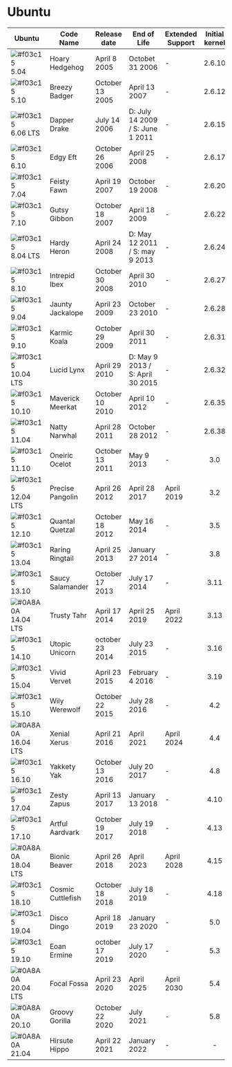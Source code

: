 # Ubuntu

| Ubuntu | Code Name | Release date | End of Life | Extended Support | Initial kernel |
| ------ | ------ | ------ | ------ | ------ |:------: |
| ![#f03c15](https://placehold.it/15/f03c15/000000?text=+) 5.04 | Hoary Hedgehog | April 8 2005 | Octobet 31 2006 | - | 2.6.10 |
| ![#f03c15](https://placehold.it/15/f03c15/000000?text=+) 5.10 | Breezy Badger | October 13 2005 | April 13 2007 | - | 2.6.12 |
| ![#f03c15](https://placehold.it/15/f03c15/000000?text=+) 6.06 LTS | Dapper Drake | July 14 2006 | D: July 14 2009 / S: June 1 2011 | - | 2.6.15 |
| ![#f03c15](https://placehold.it/15/f03c15/000000?text=+) 6.10 | Edgy Eft | October 26 2006 | April 25 2008 | - | 2.6.17 |
| ![#f03c15](https://placehold.it/15/f03c15/000000?text=+) 7.04 | Feisty Fawn | April 19 2007 | October 19 2008 | - | 2.6.20 |
| ![#f03c15](https://placehold.it/15/f03c15/000000?text=+) 7.10 | Gutsy Gibbon | October 18 2007 | April 18 2009 | - | 2.6.22 |
| ![#f03c15](https://placehold.it/15/f03c15/000000?text=+) 8.04 LTS | Hardy Heron | April 24 2008 | D: May 12 2011 / S: may 9 2013 | - | 2.6.24 |
| ![#f03c15](https://placehold.it/15/f03c15/000000?text=+) 8.10 | Intrepid Ibex | October 30 2008 | April 30 2010 | - | 2.6.27 |
| ![#f03c15](https://placehold.it/15/f03c15/000000?text=+) 9.04 | Jaunty Jackalope | April 23 2009 | October 23 2010 | - | 2.6.28 |
| ![#f03c15](https://placehold.it/15/f03c15/000000?text=+) 9.10 | Karmic Koala | October 29 2009 | April 30 2011 | - | 2.6.31 |
| ![#f03c15](https://placehold.it/15/f03c15/000000?text=+) 10.04 LTS | Lucid Lynx | April 29 2010 | D: May 9 2013 / S: April 30 2015 | - | 2.6.32 |
| ![#f03c15](https://placehold.it/15/f03c15/000000?text=+) 10.10 | Maverick Meerkat | October 10 2010 | April 10 2012 | - | 2.6.35 |
| ![#f03c15](https://placehold.it/15/f03c15/000000?text=+) 11.04 | Natty Narwhal | April 28 2011 | October 28 2012 | - | 2.6.38 |
| ![#f03c15](https://placehold.it/15/f03c15/000000?text=+) 11.10 | Oneiric Ocelot | October 13 2011 | May 9 2013 | - | 3.0 |
| ![#f03c15](https://placehold.it/15/f03c15/000000?text=+) 12.04 LTS | Precise Pangolin | April 26 2012 | April 28 2017 | April 2019 | 3.2 |
| ![#f03c15](https://placehold.it/15/f03c15/000000?text=+) 12.10 | Quantal Quetzal | October 18 2012 | May 16 2014 | - | 3.5 |
| ![#f03c15](https://placehold.it/15/f03c15/000000?text=+) 13.04 | Raring Ringtail | April 25 2013 | January 27 2014 | - | 3.8 |
| ![#f03c15](https://placehold.it/15/f03c15/000000?text=+) 13.10 | Saucy Salamander | October 17 2013 | July 17 2014 | - | 3.11 |
| ![#0A8A0A](https://placehold.it/15/0A8A0A/000000?text=+) 14.04 LTS | Trusty Tahr | April 17 2014 | April 25 2019 | April 2022 | 3.13 |
| ![#f03c15](https://placehold.it/15/f03c15/000000?text=+) 14.10 | Utopic Unicorn | october 23 2014 | July 23 2015 | - | 3.16 |
| ![#f03c15](https://placehold.it/15/f03c15/000000?text=+) 15.04 | Vivid Vervet | April 23 2015 | February 4 2016 | - | 3.19 |
| ![#f03c15](https://placehold.it/15/f03c15/000000?text=+) 15.10 | Wily Werewolf | October 22 2015 | July 28 2016 | - | 4.2 |
| ![#0A8A0A](https://placehold.it/15/0A8A0A/000000?text=+) 16.04 LTS | Xenial Xerus | April 21 2016 | April 2021 | April 2024 | 4.4 |
| ![#f03c15](https://placehold.it/15/f03c15/000000?text=+) 16.10 | Yakkety Yak | October 13 2016 | July 20 2017 | - | 4.8 |
| ![#f03c15](https://placehold.it/15/f03c15/000000?text=+) 17.04 | Zesty Zapus | April 13 2017 | January 13 2018 | - | 4.10 |
| ![#f03c15](https://placehold.it/15/f03c15/000000?text=+) 17.10 | Artful Aardvark | October 19 2017 | July 19 2018 | - | 4.13 |
| ![#0A8A0A](https://placehold.it/15/0A8A0A/000000?text=+) 18.04 LTS | Bionic Beaver | April 26 2018 | April 2023 | April 2028 | 4.15 |
| ![#f03c15](https://placehold.it/15/f03c15/000000?text=+) 18.10 | Cosmic Cuttlefish | October 18 2018 | July 18 2019 | - | 4.18 |
| ![#f03c15](https://placehold.it/15/f03c15/000000?text=+) 19.04 | Disco Dingo | April 18 2019 | January 23 2020 | - | 5.0 
| ![#f03c15](https://placehold.it/15/f03c15/000000?text=+) 19.10 | Eoan Ermine | october 17 2019 | July 17 2020 | - | 5.3 |
| ![#0A8A0A](https://placehold.it/15/0A8A0A/000000?text=+) 20.04 LTS | Focal Fossa | April 23 2020 | April 2025 | April 2030 | 5.4
| ![#0A8A0A](https://placehold.it/15/0A8A0A/000000?text=+) 20.10 | Groovy Gorilla | October 22 2020 | July 2021 | - | 5.8 |
| ![#0A8A0A](https://placehold.it/15/0A8A0A/000000?text=+) 21.04 | Hirsute Hippo | April 22 2021 | January 2022 | - | - |
